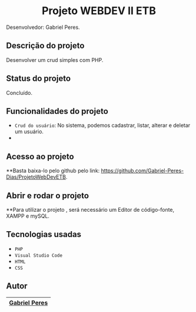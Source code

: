 <h1 align="center"> Projeto WEBDEV II ETB </h1>

Desenvolvedor: Gabriel Peres.

## Descrição do projeto

Desenvolver um crud simples com PHP.

##  Status do projeto

Concluído.

##  Funcionalidades do projeto
- `Crud do usuário`: No sistema, podemos cadastrar, listar, alterar e deletar um usuário.
- 

##  Acesso ao projeto

**Basta baixa-lo pelo github pelo link: https://github.com/Gabriel-Peres-Dias/ProjetoWebDevETB.

##  Abrir e rodar o projeto

**Para utilizar o projeto , será necessário um Editor de código-fonte, XAMPP e mySQL.

##  Tecnologias usadas
- `PHP`
- `Visual Studio Code`
- `HTML`
- `CSS`


## Autor

| [Gabriel Peres</sub>](https://github.com/Gabriel-Peres-Dias) |
| :---: | 
